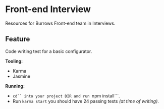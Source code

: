 # Front-end Interview
Resources for Burrows Front-end team in Interviews.

## Feature
Code writing test for a basic configurator.  

**Tooling:**  
* Karma
* Jasmine  

**Running:**  
* ```cd`` into your project DIR and run ```npm install```.
* Run ```karma start``` you should have 24 passing tests *(at time of writing)*.
